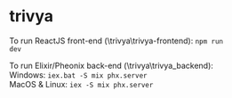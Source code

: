 # trivya

To run ReactJS front-end (\trivya\trivya-frontend):
<code>npm run dev</code>

To run Elixir/Pheonix back-end (\trivya\trivya_backend):
<br>
Windows: <code>iex.bat -S mix phx.server</code>
<br>
MacOS & Linux: <code>iex -S mix phx.server</code>
